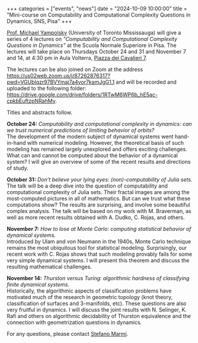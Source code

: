 +++
categories = ["events", "news"]
date = "2024-10-09 10:00:00"
title = "Mini-course on Computability and Computational Complexity Questions in Dynamics, SNS, Pisa"
+++

[Prof. Michael Yampolsky](https://www.utm.utoronto.ca/math-cs-stats/people/michael-yampolsky) 
(University of Toronto Mississauga) will give a series of 4 lectures on 
_"Computability and Computational Complexity Questions in Dynamics"_ at the Scuola Normale 
Superiore in Pisa. The lectures will take place on Thursdays October 24 and 31 and November 
7 and 14, at 4:30 pm in Aula Volterra, 
[Piazza dei Cavalieri 7](https://maps.app.goo.gl/2JtjDBxzoJVmZwCn7). 

The lectures can be also joined on Zoom at the address 
<https://us02web.zoom.us/j/87262876317?pwd=VGUbIqzr97BVYmaj7a4vor7kamJgG1.1>
and will be recorded and uploaded to the following folder:
<https://drive.google.com/drive/folders/1RTwM6WP6b_hE5ac-cpkbEuftzpNRahMv>.

Titles and abstracts follow.

**October 24:** _Computability and computational complexity in dynamics: can we trust 
numerical predictions of limiting behavior of orbits?_  
The development of the modern subject of dynamical systems went hand-in-hand with 
numerical modeling. However, the theoretical basis of such modeling has remained 
largely unexplored and offers exciting challenges. What can and cannot be computed 
about the behavior of a dynamical system? I will give an overview of some of the 
recent results and directions of study.

**October 31:** _Don’t believe your lying eyes: (non)-computability of Julia sets._  
The talk will be a deep dive into the question of computability and computational 
complexity of Julia sets. Their fractal images are among the most-computed pictures 
in all of mathematics. But can we trust what these computations show? The results 
are surprising, and involve some beautiful complex analysis. The talk will be based 
on my work with M. Braverman, as well as more recent results obtained with A. Dudko, 
C. Rojas, and others.

**November 7:** _How to lose at Monte Carlo: computing statistical behavior of 
dynamical systems._  
Introduced by Ulam and von Neumann in the 1940s, Monte Carlo technique remains the 
most ubiquitous tool for statistical modeling. Surprisingly, our recent work with 
C. Rojas shows that such modeling provably fails for some very simple dynamical 
systems. I will present this theorem and discuss the resulting mathematical challenges.

**November 14:** _Thurston versus Turing: algorithmic hardness of classifying finite 
dynamical systems._  
Historically, the algorithmic aspects of classification problems have motivated 
much of the research in geometric topology (knot theory, classification of 
surfaces and 3-manifolds, etc). These questions are also very fruitful in 
dynamics. I will discuss the joint results with N. Selinger, K. Rafi and others 
on algorithmic decidability of Thurston equivalence and the connection with 
geometrization questions in dynamics. 

For any questions, please contact [Stefano Marmi](mailto:stefano.marmi@sns.it).
